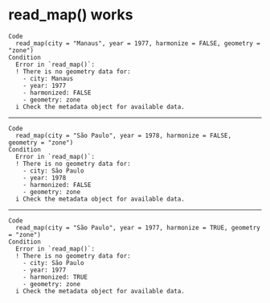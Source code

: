 # read_map() works

    Code
      read_map(city = "Manaus", year = 1977, harmonize = FALSE, geometry = "zone")
    Condition
      Error in `read_map()`:
      ! There is no geometry data for:
        - city: Manaus
        - year: 1977
        - harmonized: FALSE
        - geometry: zone
      i Check the metadata object for available data.

---

    Code
      read_map(city = "São Paulo", year = 1978, harmonize = FALSE, geometry = "zone")
    Condition
      Error in `read_map()`:
      ! There is no geometry data for:
        - city: São Paulo
        - year: 1978
        - harmonized: FALSE
        - geometry: zone
      i Check the metadata object for available data.

---

    Code
      read_map(city = "São Paulo", year = 1977, harmonize = TRUE, geometry = "zone")
    Condition
      Error in `read_map()`:
      ! There is no geometry data for:
        - city: São Paulo
        - year: 1977
        - harmonized: TRUE
        - geometry: zone
      i Check the metadata object for available data.

